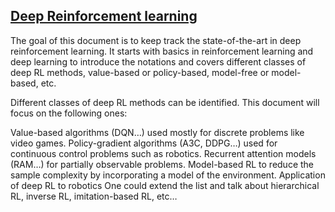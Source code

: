 ## <b>[Deep Reinforcement learning](https://phatcvo.github.io/Lec-DRL/)</b>

The goal of this document is to keep track the state-of-the-art in deep reinforcement learning. It starts with basics in reinforcement learning and deep learning to introduce the notations and covers different classes of deep RL methods, value-based or policy-based, model-free or model-based, etc.

Different classes of deep RL methods can be identified. This document will focus on the following ones:

Value-based algorithms (DQN…) used mostly for discrete problems like video games.
Policy-gradient algorithms (A3C, DDPG…) used for continuous control problems such as robotics.
Recurrent attention models (RAM…) for partially observable problems.
Model-based RL to reduce the sample complexity by incorporating a model of the environment.
Application of deep RL to robotics
One could extend the list and talk about hierarchical RL, inverse RL, imitation-based RL, etc…